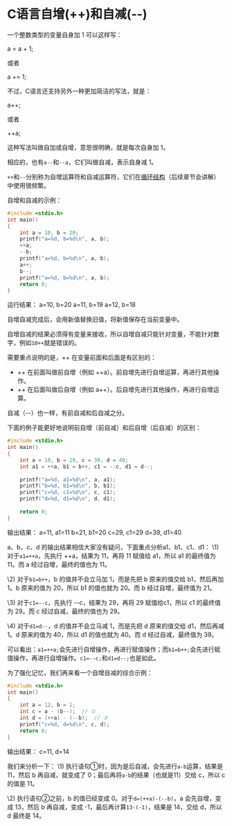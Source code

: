 # C语言自增(++)和自减(--)

一个整数类型的变量自身加 1 可以这样写：

a = a + 1;

或者

a += 1;

不过，C语言还支持另外一种更加简洁的写法，就是：

a++;

或者

++a;

这种写法叫做自加或自增，意思很明确，就是每次自身加 1。

相应的，也有`a--`和`--a`，它们叫做自减，表示自身减 1。

`++`和`--`分别称为自增运算符和自减运算符，它们在[循环结构](http://c.biancheng.net/cpp/u/c5/)（后续章节会讲解）中使用很频繁。

自增和自减的示例：

```c
#include <stdio.h>
int main()
{
    int a = 10, b = 20;
    printf("a=%d, b=%d\n", a, b);
    ++a;
    --b;
    printf("a=%d, b=%d\n", a, b);
    a++;
    b--;
    printf("a=%d, b=%d\n", a, b);
    return 0;
}
```

运行结果：
a=10, b=20
a=11, b=19
a=12, b=18

自增自减完成后，会用新值替换旧值，将新值保存在当前变量中。

自增自减的结果必须得有变量来接收，所以自增自减只能针对变量，不能针对数字，例如`10++`就是错误的。

需要重点说明的是，++ 在变量前面和后面是有区别的：

- ++ 在前面叫做前自增（例如 ++a）。前自增先进行自增运算，再进行其他操作。
- ++ 在后面叫做后自增（例如 a++）。后自增先进行其他操作，再进行自增运算。


自减（--）也一样，有前自减和后自减之分。

下面的例子能更好地说明前自增（前自减）和后自增（后自减）的区别：

```c
#include <stdio.h>
int main()
{
    int a = 10, b = 20, c = 30, d = 40;
    int a1 = ++a, b1 = b++, c1 = --c, d1 = d--;
   
    printf("a=%d, a1=%d\n", a, a1);
    printf("b=%d, b1=%d\n", b, b1);
    printf("c=%d, c1=%d\n", c, c1);
    printf("d=%d, d1=%d\n", d, d1);
   
    return 0;
}
```

输出结果：
a=11, a1=11
b=21, b1=20
c=29, c1=29
d=39, d1=40

a、b、c、d 的输出结果相信大家没有疑问，下面重点分析a1、b1、c1、d1：
\1) 对于`a1=++a`，先执行 ++a，结果为 11，再将 11 赋值给 a1，所以 a1 的最终值为11。而 a 经过自增，最终的值也为 11。

\2) 对于`b1=b++`，b 的值并不会立马加 1，而是先把 b 原来的值交给 b1，然后再加 1。b 原来的值为 20，所以 b1 的值也就为 20。而 b 经过自增，最终值为 21。

\3) 对于`c1=--c`，先执行 --c，结果为 29，再将 29 赋值给c1，所以 c1 的最终值为 29。而 c 经过自减，最终的值也为 29。

\4) 对于`d1=d--`，d 的值并不会立马减 1，而是先把 d 原来的值交给 d1，然后再减 1。d 原来的值为 40，所以 d1 的值也就为 40。而 d 经过自减，最终值为 39。

可以看出：`a1=++a;`会先进行自增操作，再进行赋值操作；而`b1=b++;`会先进行赋值操作，再进行自增操作。`c1=--c;`和`d1=d--;`也是如此。

为了强化记忆，我们再来看一个自增自减的综合示例：

```c
#include <stdio.h>
int main()
{
    int a = 12, b = 1;
    int c = a - (b--);  // ①
    int d = (++a) - (--b);  // ②
    printf("c=%d, d=%d\n", c, d);
    return 0;
}
```

输出结果：
c=11, d=14

我们来分析一下：
\1) 执行语句①时，因为是后自减，会先进行`a-b`运算，结果是 11，然后 b 再自减，就变成了 0；最后再将`a-b`的结果（也就是11）交给 c，所以 c 的值是 11。

\2) 执行语句②之前，b 的值已经变成 0。对于`d=(++a)-(--b)`，a 会先自增，变成 13，然后 b 再自减，变成 -1，最后再计算`13-(-1)`，结果是 14，交给 d，所以 d 最终是 14。